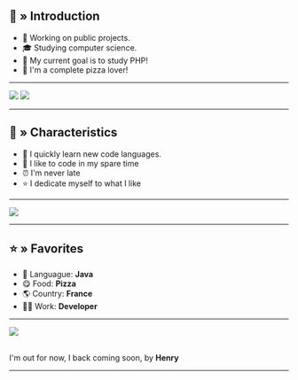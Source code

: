 <h2> 👋 » Introduction </h2>
  <div>
    <ul>
      <li>🔭 Working on public projects.</li>
      <li>🎓 Studying computer science.</li>
      <li>🔮 My current goal is to study PHP!</li>
      <li>🍕 I'm a complete pizza lover!</li>
    </ul>
  </div>
  
<hr>

<div style="in_line">
  <img src="https://github-readme-stats.vercel.app/api/?username=Henry12960&show_icons=true&hide_border=false&theme=algolia&count_private=true">
  <img src="https://github-readme-stats.vercel.app/api/top-langs/?username=Henry12960&show_icons=true&hide_border=false&theme=algolia&count_private=true">
</div>

<hr> 

<div>
  <h2>📌 » Characteristics</h2>
    <ul>
      <li>🚀 I quickly learn new code languages.</li>
      <li>🔔 I like to code in my spare time</li>
      <li>⏰ I'm never late</li>
      <li>⭐ I dedicate myself to what I like</li>
    </ul>
</div>
  
<hr>

<div style="in_line">
  <img src="https://github-readme-streak-stats.herokuapp.com/?user=Henry12960&theme=algolia">
</div>  

<hr>

<div> 
  <h2>⭐ » Favorites</h2>
    <ul>
      <li>📕 Languague: <b>Java</b></li>
      <li>😋 Food: <b>Pizza</b></li>
      <li>🌎 Country: <b>France</b></li>
      <li>👨‍🎓 Work: <b>Developer</b></li>
</div>

<hr>

<div style="in_line">
  <img src="https://github-profile-trophy.vercel.app/?username=Henry12960&theme=algolia">
</div>

<br>

<div>
  <p>I'm out for now, I back coming soon, by <b>Henry</b></p>
</div>
<hr>
